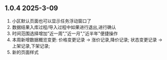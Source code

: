 ## 1.0.4 2025-3-09
1. 小区默认页面也可以显示任务浮动窗口了
2. 数据结果入库过程/导入过程中如果进行退出,进行确认
3. 时间范围选择增加"近一周","近一月","近半年"便捷操作
4. 本周新增数据概览变更: 价格变更记录 -> 涨价记录,降价记录; 状态变更记录 -> 上架记录,下架记录;
5. 新的页面样式